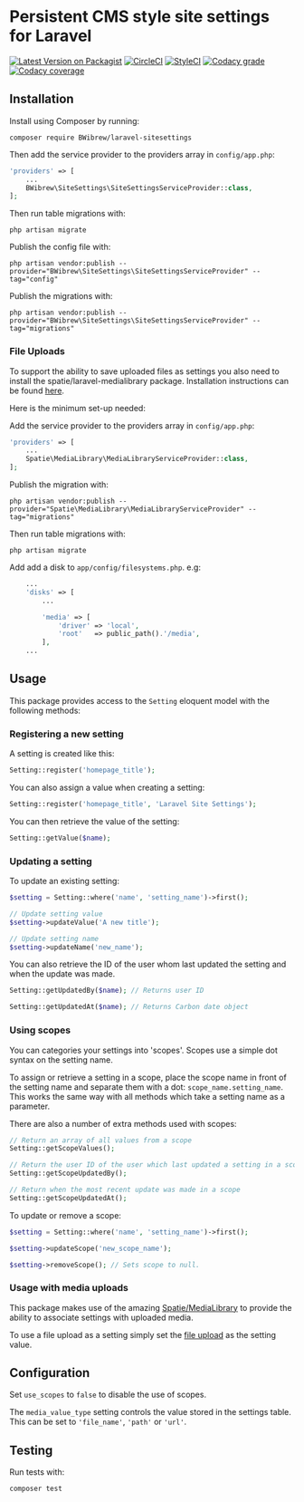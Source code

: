 # Persistent CMS style site settings for Laravel

[![Latest Version on Packagist](https://img.shields.io/packagist/v/BWibrew/laravel-sitesettings.svg?style=flat-square)](https://packagist.org/packages/BWibrew/laravel-sitesettings)
[![CircleCI](https://img.shields.io/circleci/project/github/BWibrew/laravel-sitesettings.svg?style=flat-square)](https://circleci.com/gh/BWibrew/laravel-sitesettings)
[![StyleCI](https://styleci.io/repos/99725839/shield?branch=master)](https://styleci.io/repos/99725839)
[![Codacy grade](https://img.shields.io/codacy/grade/17b87061f0fa410d85ed63787e630f18.svg?style=flat-square)](https://www.codacy.com/app/BWibrew/laravel-sitesettings)
[![Codacy coverage](https://img.shields.io/codacy/coverage/17b87061f0fa410d85ed63787e630f18.svg?style=flat-square)](https://www.codacy.com/app/BWibrew/laravel-sitesettings)

## Installation
Install using Composer by running:
```
composer require BWibrew/laravel-sitesettings
```

Then add the service provider to the providers array in `config/app.php`:
```php
'providers' => [
    ...
    BWibrew\SiteSettings\SiteSettingsServiceProvider::class,
];
```

Then run table migrations with:
```
php artisan migrate
```

Publish the config file with:
```
php artisan vendor:publish --provider="BWibrew\SiteSettings\SiteSettingsServiceProvider" --tag="config"
```

Publish the migrations with:
```
php artisan vendor:publish --provider="BWibrew\SiteSettings\SiteSettingsServiceProvider" --tag="migrations"
```

### File Uploads
To support the ability to save uploaded files as settings you also need to install the spatie/laravel-medialibrary package.
Installation instructions can be found [here](https://github.com/spatie/laravel-medialibrary/tree/v5#installation).

Here is the minimum set-up needed:

Add the service provider to the providers array in `config/app.php`:
```php
'providers' => [
    ...
    Spatie\MediaLibrary\MediaLibraryServiceProvider::class,
];
```

Publish the migration with:
```
php artisan vendor:publish --provider="Spatie\MediaLibrary\MediaLibraryServiceProvider" --tag="migrations"
```

Then run table migrations with:
```
php artisan migrate
```

Add add a disk to `app/config/filesystems.php`. e.g:
```php
    ...
    'disks' => [
        ...

        'media' => [
            'driver' => 'local',
            'root'   => public_path().'/media',
        ],
    ...
```

## Usage
This package provides access to the `Setting` eloquent model with the following methods:

### Registering a new setting
A setting is created like this:

```php
Setting::register('homepage_title');
```
    
You can also assign a value when creating a setting:

```php
Setting::register('homepage_title', 'Laravel Site Settings');
```

You can then retrieve the value of the setting:

```php
Setting::getValue($name);
```

### Updating a setting
To update an existing setting:

```php
$setting = Setting::where('name', 'setting_name')->first();

// Update setting value
$setting->updateValue('A new title');

// Update setting name
$setting->updateName('new_name');
```

You can also retrieve the ID of the user whom last updated the setting and when the update was made.

```php
Setting::getUpdatedBy($name); // Returns user ID

Setting::getUpdatedAt($name); // Returns Carbon date object
```

### Using scopes
You can categories your settings into 'scopes'. Scopes use a simple dot syntax on the setting name.

To assign or retrieve a setting in a scope, place the scope name in front of the setting name and separate them with a 
dot: `scope_name.setting_name`.
This works the same way with all methods which take a setting name as a parameter.

There are also a number of extra methods used with scopes:

```php
// Return an array of all values from a scope
Setting::getScopeValues();

// Return the user ID of the user which last updated a setting in a scope
Setting::getScopeUpdatedBy();

// Return when the most recent update was made in a scope
Setting::getScopeUpdatedAt();
```

To update or remove a scope:
```php
$setting = Setting::where('name', 'setting_name')->first();

$setting->updateScope('new_scope_name');

$setting->removeScope(); // Sets scope to null.
```

### Usage with media uploads
This package makes use of the amazing [Spatie/MediaLibrary](https://github.com/spatie/laravel-medialibrary) to provide 
the ability to associate settings with uploaded media.

To use a file upload as a setting simply set the [file upload](https://laravel.com/docs/5.4/requests#files) as the 
setting value.

## Configuration
Set `use_scopes` to `false` to disable the use of scopes.

The `media_value_type` setting controls the value stored in the settings table. This can be set to `'file_name'`, 
`'path'` or `'url'`.

## Testing
Run tests with:
```
composer test
```
